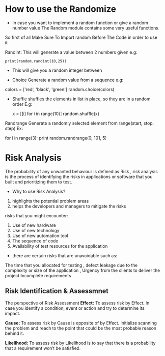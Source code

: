 # How to use the Randomize
- In case you want to implement a random function or give a random number value The Random module contains some very useful functions.

So first of all Make Sure To Import random Before The Code in order to use it

Randint: This will generate a value between 2 numbers given e.g:

	print(random.randint(10,25))

- This will give you a random integer between

- Choice Generate a random value from a sequence e.g:

colors = ['red', 'black', 'green'] random.choice(colors)

- Shuffle shuffles the elements in list in place, so they are in a random order E.g:

	x = [[i] for i in range(10)] random.shuffle(x)

Randrange Generate a randomly selected element from range(start, stop, step) Ex:

for i in range(3): print random.randrange(0, 101, 5)

# Risk Analysis
The probability of any unwanted behaviour is defined as Risk , risk analysis is the process of identifying the risks in applications or software that you built and prioritizing them to test.

- Why to use Risk Analysis?
1. highlights the potential problem areas
2. helps the developers and managers to mitigate the risks

risks that you might encounter:

1. Use of new hardware
2. Use of new technology
3. Use of new automation tool
4. The sequence of code
5. Availability of test resources for the application

- there are certain risks that are unavoidable such as:

The time that you allocated for testing , defect leakage due to the complexity or size of the application , Urgency from the clients to deliver the project
Incomplete requirements

## Risk Identification & Assessmnet

The perspective of Risk Assessment
**Effect:** To assess risk by Effect. In case you identify a condition, event or action and try to determine its impact.

**Cause:** To assess risk by Cause is opposite of by Effect. Initialize scanning the problem and reach to the point that could be the most probable reason behind it.

**Likelihood:** To assess risk by Likelihood is to say that there is a probability that a requirement won’t be satisfied.
